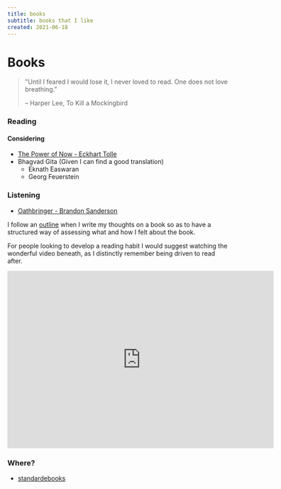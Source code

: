 ```yaml
---
title: books
subtitle: books that I like
created: 2021-06-18
---
```


# Books

> "Until I feared I would lose it, I never loved to read. One does not
> love breathing."
>
> – Harper Lee, To Kill a Mockingbird

### Reading

#### Considering

- [The Power of Now - Eckhart Tolle](https://www.librarything.com/work/11451)
- Bhagvad Gita (Given I can find a good translation)
    - Eknath Easwaran
    - Georg Feuerstein

### Listening

- [Oathbringer - Brandon Sanderson](https://www.graphicaudiointernational.net/the-stormlight-archive-3-download-series-set.html)

I follow an [outline](book_outline.html) when I write my thoughts on a
book so as to have a structured way of assessing what and how I felt
about the book.

For people looking to develop a reading habit I would suggest watching
the wonderful video beneath, as I distinctly remember being driven to
read after.

<iframe src="https://www.youtube.com/embed/lIW5jBrrsS0" frameborder="0"
allow="accelerometer; autoplay; encrypted-media; gyroscope;
picture-in-picture" width=600 height=400
allowfullscreen></iframe>

### Where?

- [standardebooks](https://standardebooks.org/)
